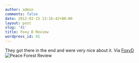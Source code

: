 ```yaml
---
author: admin
comments: false
date: 2012-02-15 13:16:42+00:00
layout: post
slug: '41'
title: Foxy D Review
wordpress_id: 41
---
```


They got there in the end and were very nice about it. Via [FoxyD](http://www.foxydigitalis.com/foxyd/?p=26932)![Peace Forest Review](http://www.secretbirds.net/wp-content/uploads/2012/03/fd-150x150.jpg)

